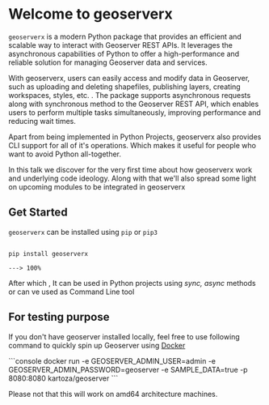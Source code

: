 # Welcome to geoserverx 

`geoserverx` is a modern Python package that provides an efficient and scalable way to interact with Geoserver REST APIs. It leverages the asynchronous capabilities of Python to offer a high-performance and reliable solution for managing Geoserver data and services.

With geoserverx, users can easily access and modify data in Geoserver, such as uploading and deleting shapefiles, publishing layers, creating workspaces, styles, etc. . The package supports asynchronous requests along with synchronous method to the Geoserver REST API, which enables users to perform multiple tasks simultaneously, improving performance and reducing wait times.

Apart from being implemented in Python Projects, geoserverx also provides CLI support for all of it's operations. Which makes it useful for people who want to avoid Python all-together. 

In this talk we discover for the very first time about how geoserverx work and underlying code ideology. Along with that we'll also spread some light on upcoming modules to be integrated in geoserverx

## Get Started

`geoserverx` can be installed using `pip` or `pip3`

<div class="termy">

```console

pip install geoserverx

---> 100%
```
</div>

After which , It can be used in Python projects using <i>sync, async</i> methods or can ve used as Command Line tool

## For testing purpose
If you don't have geoserver installed locally, feel free to use following command to quickly spin up Geoserver using [Docker](https://www.docker.com/)

<div class="termy">
```console
docker run -e GEOSERVER_ADMIN_USER=admin -e GEOSERVER_ADMIN_PASSWORD=geoserver -e SAMPLE_DATA=true -p 8080:8080 kartoza/geoserver
```
</div>

Please not that this will work on amd64 architecture machines.